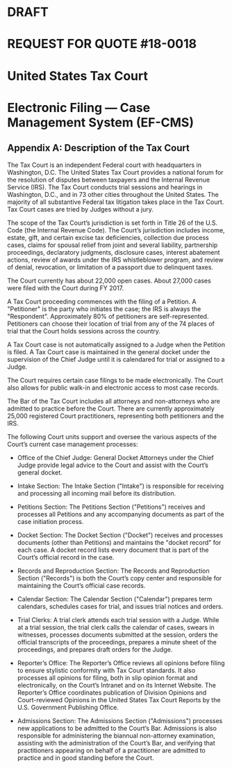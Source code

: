 # DRAFT
# REQUEST FOR QUOTE #18-0018
# United States Tax Court
# Electronic Filing — Case Management System (EF-CMS)

## Appendix A: Description of the Tax Court

The Tax Court is an independent Federal court with headquarters in Washington, D.C. The United States Tax Court provides a national forum for the resolution of disputes between taxpayers and the Internal Revenue Service (IRS). The Tax Court conducts trial sessions and hearings in Washington, D.C., and in 73 other cities throughout the United States. The majority of all substantive Federal tax litigation takes place in the Tax Court. Tax Court cases are tried by Judges without a jury.

The scope of the Tax Court’s jurisdiction is set forth in Title 26 of the U.S. Code (the Internal Revenue Code). The Court’s jurisdiction includes income, estate, gift, and certain excise tax deficiencies, collection due process cases, claims for spousal relief from joint and several liability, partnership proceedings, declaratory judgments, disclosure cases, interest abatement actions, review of awards under the IRS whistleblower program, and review of denial, revocation, or limitation of a passport due to delinquent taxes.

The Court currently has about 22,000 open cases. About 27,000 cases were filed with the Court during FY 2017.

A Tax Court proceeding commences with the filing of a Petition. A "Petitioner" is the party who initiates the case; the IRS is always the "Respondent". Approximately 80% of petitioners are self-represented. Petitioners can choose their location of trial from any of the 74 places of trial that the Court holds sessions across the country.

A Tax Court case is not automatically assigned to a Judge when the Petition is filed. A Tax Court case is maintained in the general docket under the supervision of the Chief Judge until it is calendared for trial or assigned to a Judge.

The Court requires certain case filings to be made electronically. The Court also allows for public walk-in and electronic access to most case records.

The Bar of the Tax Court includes all attorneys and non-attorneys who are admitted to practice before the Court. There are currently approximately 25,000 registered Court practitioners, representing both petitioners and the IRS.

The following Court units support and oversee the various aspects of the Court’s current case management processes:

- Office of the Chief Judge: General Docket Attorneys under the Chief Judge provide legal advice to the Court and assist with the Court’s general docket.

- Intake Section: The Intake Section ("Intake") is responsible for receiving and processing all incoming mail before its distribution.

- Petitions Section: The Petitions Section ("Petitions") receives and processes all Petitions and any accompanying documents as part of the case initiation process.

- Docket Section: The Docket Section ("Docket") receives and processes documents (other than Petitions) and maintains the "docket record" for each case. A docket record lists every document that is part of the Court’s official record in the case.

- Records and Reproduction Section: The Records and Reproduction Section ("Records") is both the Court’s copy center and responsible for maintaining the Court’s official case records.

- Calendar Section: The Calendar Section ("Calendar") prepares term calendars, schedules cases for trial, and issues trial notices and orders.

- Trial Clerks: A trial clerk attends each trial session with a Judge. While at a trial session, the trial clerk calls the calendar of cases, swears in witnesses, processes documents submitted at the session, orders the official transcripts of the proceedings, prepares a minute sheet of the proceedings, and prepares draft orders for the Judge.

- Reporter’s Office: The Reporter’s Office reviews all opinions before filing to ensure stylistic conformity with Tax Court standards. It also processes all opinions for filing, both in slip opinion format and electronically, on the Court’s Intranet and on its Internet Website. The Reporter’s Office coordinates publication of Division Opinions and Court-reviewed Opinions in the United States Tax Court Reports by the U.S. Government Publishing Office.

- Admissions Section: The Admissions Section ("Admissions") processes new applications to be admitted to the Court’s Bar. Admissions is also responsible for administering the biannual non-attorney examination, assisting with the administration of the Court’s Bar, and verifying that practitioners appearing on behalf of a practitioner are admitted to practice and in good standing before the Court.
